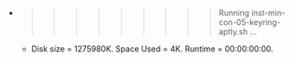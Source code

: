 * >>>>>>>>> Running inst-min-con-05-keyring-aptly.sh ...
  * Disk size = 1275980K. Space Used = 4K. Runtime = 00:00:00:00.
